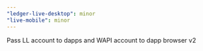 ```yaml
---
"ledger-live-desktop": minor
"live-mobile": minor
---
```


Pass LL account to dapps and WAPI account to dapp browser v2
